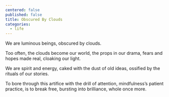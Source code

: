 ```yaml
---
centered: false
published: false
title: Obscured By Clouds
categories:
  - life
---
```

We are luminous beings,
obscured by clouds.

Too often,
the clouds become our world,
the props in our drama,
fears and hopes made real,
cloaking our light.

We are spirit and energy,
caked with the dust 
of old ideas,
ossified by the rituals
of our stories.

To bore through this artifice
with the drill of attention,
mindfulness’s patient practice,
is to break free,
bursting into brilliance,
whole once more.

